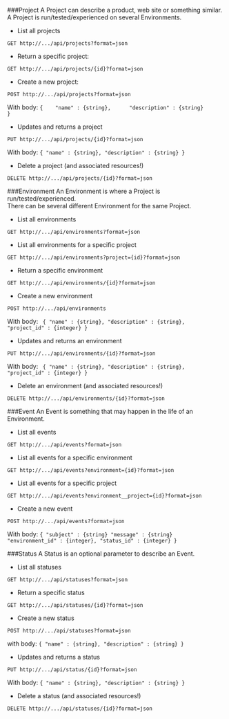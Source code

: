 ###Project
A Project can describe a product, web site or something similar.  
A Project is run/tested/experienced on several Environments.

* List all projects 

`GET http://.../api/projects?format=json`

* Return a specific project:

`GET http://.../api/projects/{id}?format=json`

* Create a new project: 

`POST http://.../api/projects?format=json`

With body:
`{   
 "name" : {string},     
 "description" : {string}      
}`

* Updates and returns a project

`PUT http://.../api/projects/{id}?format=json`

With body:
`{
 "name" : {string},
 "description" : {string}
}`

* Delete a project (and associated resources!)

`DELETE http://.../api/projects/{id}?format=json`

###Environment
An Environment is where a Project is run/tested/experienced.   
There can be several different Environment for the same Project.

* List all environments

`GET http://.../api/environments?format=json`

* List all environments for a specific project

`GET http://.../api/environments?project={id}?format=json`

* Return a specific environment

`GET http://.../api/environments/{id}?format=json`

* Create a new environment

`POST http://.../api/environments`

With body:
`
{
 "name" : {string},
 "description" : {string},
 "project_id" : {integer}
}`

* Updates and returns an environment

`PUT http://.../api/environments/{id}?format=json`

With body:
`
{
 "name" : {string},
 "description" : {string},
 "project_id" : {integer}
}`

* Delete an environment (and associated resources!)

`DELETE http://.../api/environments/{id}?format=json`

###Event
An Event is something that may happen in the life of an Environment.

* List all events

`GET http://.../api/events?format=json`

* List all events for a specific environment

`GET http://.../api/events?environment={id}?format=json`

* List all events for a specific project

`GET http://.../api/events?environment__project={id}?format=json`

* Create a new event

`POST http://.../api/events?format=json`

With body:
`{
 "subject" : {string}
 "message" : {string}
 "environment_id" : {integer},
 "status_id" : {integer}
}`

###Status
A Status is an optional parameter to describe an Event.

* List all statuses

`GET http://.../api/statuses?format=json`

* Return a specific status

`GET http://.../api/statuses/{id}?format=json`

* Create a new status

`POST http://.../api/statuses?format=json`

with body:
`{
 "name" : {string},
 "description" : {string}
}`

* Updates and returns a status

`PUT http://.../api/status/{id}?format=json`

With body:
`{
 "name" : {string},
 "description" : {string}
}`

* Delete a status (and associated resources!)

`DELETE http://.../api/statuses/{id}?format=json`
